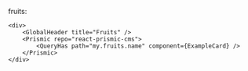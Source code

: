 fruits:

    <div>
        <GlobalHeader title="Fruits" />
        <Prismic repo="react-prismic-cms">
            <QueryHas path="my.fruits.name" component={ExampleCard} />
        </Prismic>
    </div>
